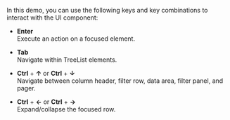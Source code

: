 In this demo, you can use the following keys and key combinations to interact with the UI component:

- **Enter**             
Execute an action on a focused element.

- **Tab**             
Navigate within TreeList elements.

- **Ctrl** + **&uarr;** or **Ctrl** + **&darr;**             
Navigate between column header, filter row, data area, filter panel, and pager.

- **Ctrl** + **&larr;** or **Ctrl** + **&rarr;**             
Expand/collapse the focused row.
